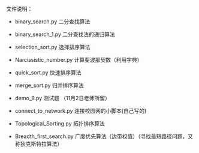 文件说明：

 - binary_search.py  二分查找算法
 
 - binary_search_1.py  二分查找法的递归算法
 
 - selection_sort.py 选择排序算法
 
 - Narcissistic_number.py 计算斐波那契数（利用字典）
 
 - quick_sort.py 快速排序算法
 
 - merge_sort.py 归并排序算法
 
 - demo_9.py 测试题 （11月2日老师所留）
 
 - connect_to_network.py 连接校园网的小脚本(自己写的)
 
 - Topological_Sorting.py 拓扑排序算法

 - Breadth_first_search.py 广度优先算法（边带权值）（寻找最短路径问题，又称狄克斯特拉算法）
